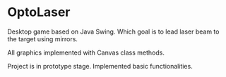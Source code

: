 # OptoLaser
Desktop game based on Java Swing. Which goal is to lead laser beam to the target using mirrors.

All graphics implemented with Canvas class methods.

Project is in prototype stage. Implemented basic functionalities.
